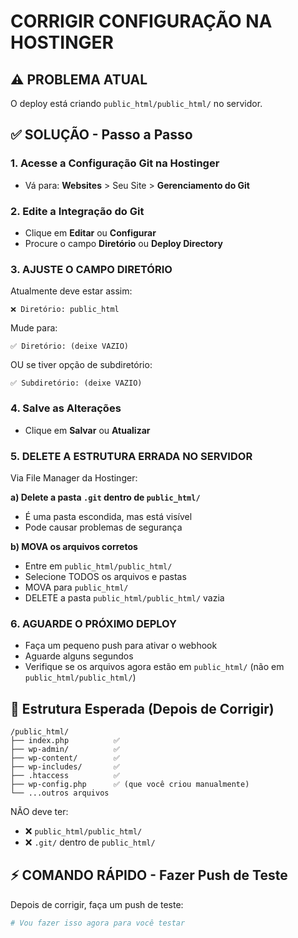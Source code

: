 # CORRIGIR CONFIGURAÇÃO NA HOSTINGER

## ⚠️ PROBLEMA ATUAL
O deploy está criando `public_html/public_html/` no servidor.

## ✅ SOLUÇÃO - Passo a Passo

### 1. Acesse a Configuração Git na Hostinger
- Vá para: **Websites** > Seu Site > **Gerenciamento do Git**

### 2. Edite a Integração do Git
- Clique em **Editar** ou **Configurar**
- Procure o campo **Diretório** ou **Deploy Directory**

### 3. AJUSTE O CAMPO DIRETÓRIO
Atualmente deve estar assim:
```
❌ Diretório: public_html
```

Mude para:
```
✅ Diretório: (deixe VAZIO)
```

OU se tiver opção de subdiretório:
```
✅ Subdiretório: (deixe VAZIO)
```

### 4. Salve as Alterações
- Clique em **Salvar** ou **Atualizar**

### 5. DELETE A ESTRUTURA ERRADA NO SERVIDOR

Via File Manager da Hostinger:

**a) Delete a pasta `.git` dentro de `public_html/`**
- É uma pasta escondida, mas está visível
- Pode causar problemas de segurança

**b) MOVA os arquivos corretos**
- Entre em `public_html/public_html/`
- Selecione TODOS os arquivos e pastas
- MOVA para `public_html/`
- DELETE a pasta `public_html/public_html/` vazia

### 6. AGUARDE O PRÓXIMO DEPLOY
- Faça um pequeno push para ativar o webhook
- Aguarde alguns segundos
- Verifique se os arquivos agora estão em `public_html/` (não em `public_html/public_html/`)

## 📝 Estrutura Esperada (Depois de Corrigir)

```
/public_html/
├── index.php          ✅
├── wp-admin/          ✅
├── wp-content/        ✅
├── wp-includes/       ✅
├── .htaccess          ✅
├── wp-config.php      ✅ (que você criou manualmente)
└── ...outros arquivos
```

NÃO deve ter:
- ❌ `public_html/public_html/`
- ❌ `.git/` dentro de `public_html/`

## ⚡ COMANDO RÁPIDO - Fazer Push de Teste

Depois de corrigir, faça um push de teste:
```bash
# Vou fazer isso agora para você testar
```

